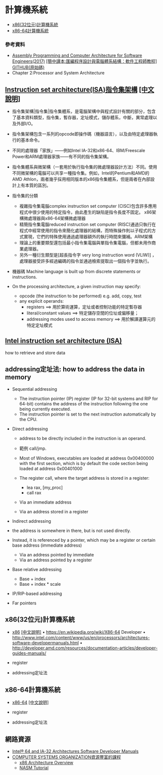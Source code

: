 # 計算機系統
- [x86(32位元)計算機系統](#x86(32位元)計算機系統 )
- [x86-64計算機系統](#x86-64計算機系統 )

###  參考資料
- [Assembly Programming and Computer Architecture for Software Engineers(2017)](https://www.prospectpressvt.com/textbooks/hall-assembly-programming-and-computer-architecture-for-software-engineers) [[簡中譯本:匯編程序設計與電腦體系結構：軟件工程師教程]](https://www.tenlong.com.tw/products/9787111615163) [GITHUB(原始碼)](https://github.com/brianrhall/Assembly)
- Chapter 2:Processor and System Architecture


## [Instruction set architecture(ISA)指令集架構](https://en.wikipedia.org/wiki/Instruction_set_architecture) [[中文說明]](https://zh.wikipedia.org/wiki/%E6%8C%87%E4%BB%A4%E9%9B%86%E6%9E%B6%E6%A7%8B)
- 指令集架構|指令集|指令集體系，是電腦架構中與程式設計有關的部分，包含了基本資料類型，指令集，暫存器，定址模式，儲存體系，中斷，異常處理以及外部I/O。
- 指令集架構包含一系列的opcode即操作碼（機器語言），以及由特定處理器執行的基本命令。
- 不同的處理器「家族」——例如Intel IA-32和x86-64、IBM/Freescale Power和ARM處理器家族——有不同的指令集架構。
- 指令集體系與微架構（一套用於執行指令集的微處理器設計方法）不同。使用不同微架構的電腦可以共享一種指令集。例如，Intel的Pentium和AMD的AMD Athlon，兩者幾乎採用相同版本的x86指令集體系，但是兩者在內部設計上有本質的區別。

- 指令集的分類
  - 複雜指令集電腦complex instruction set computer (CISC)包含許多應用程式中很少使用的特定指令，由此產生的缺陷是指令長度不固定。 x86架構微處理器與x86-64架構微處理器
  - 精簡指令集電腦reduced instruction set computer (RISC)通過只執行在程式中經常使用的指令來簡化處理器的結構，而特殊操作則以子程式的方式實現，它們的特殊使用通過處理器額外的執行時間來彌補。ARM架構
  - 理論上的重要類型還包括最小指令集電腦與單指令集電腦，但都未用作商業處理器。
  - 另外一種衍生類型是[超長指令字 very long instruction word (VLIW)] ，處理器接受許多經過編碼的指令並通過檢索提取出一個指令字並執行。

- 機器碼 Machine language is built up from discrete statements or instructions. 
- On the processing architecture, a given instruction may specify:
  - opcode (the instruction to be performed) e.g. add, copy, test
  - any explicit operands:
    - registers  ==> 用於算術運算，定址或者控制功能的特定暫存器
    - literal/constant values ==> 特定儲存空間的位址或偏移量；
    - addressing modes used to access memory ==> 用於解譯運算元的特定定址模式

## [Intel instruction set architecture (ISA)](https://www.intel.com/content/dam/www/public/us/en/documents/manuals/64-ia-32-architectures-software-developer-instruction-set-reference-manual-325383.pdf)
 
 how to retrieve and store data
 
## addressing定址法: how to address the data in memory
- Sequential addressing
  - The instruction pointer (IP) register (IP for 32-bit systems and RIP for 64-bit) contains the address of the instruction following the one being currently executed. 
  - The instruction pointer is set to the next instruction automatically by the CPU.

- Direct addressing
  - address to be directly included in the instruction is an operand. 
  - 範例 call/jmp. 
  - Most of Windows, executables are loaded at address 0x00400000 with the first section, which is by default the code section being loaded at address 0x00401000
  - The register call, where the target address is stored in a register:
    - lea rax, [my_proc]
    - call rax
  
  - Via an immediate address
  - Via an address stored in a register

- Indirect addressing
 - the address is somewhere in there, but is not used directly. 
 - Instead, it is referenced by a pointer, which may be a register or certain base address (immediate address)
   - Via an address pointed by immediate
   - Via an address pointed by a register
- Base relative addressing
   - Base + index
   - Base + index * scale
- IP/RIP-based addressing
- Far pointers


## x86(32位元)計算機系統
- [x86](https://en.wikipedia.org/wiki/X86) [[中文說明]](https://zh.wikipedia.org/wiki/X86)
• https://en.wikipedia.org/wiki/X86-64
Developer
• http://www.intel.com/content/www/us/en/processors/architectures-software-developermanuals.html
• http://developer.amd.com/resources/documentation-articles/developer-guides-manuals/

- register
- addressing定址法

## x86-64計算機系統
- [x86-64](https://en.wikipedia.org/wiki/X86-64) [[中文說明]](https://zh.wikipedia.org/wiki/X86-64)

- register
- addressing定址法

## 網路資源
- [Intel® 64 and IA-32 Architectures Software Developer Manuals](https://software.intel.com/content/www/us/en/develop/articles/intel-sdm.html)
- [COMPUTER SYSTEMS ORGANIZATION資源豐富的課程](https://cs.lmu.edu/~ray/classes/sp/)
   - [x86 Architecture Overview](https://cs.lmu.edu/~ray/notes/x86overview/)
   - [NASM Tutorial](https://cs.lmu.edu/~ray/notes/nasmtutorial/)
